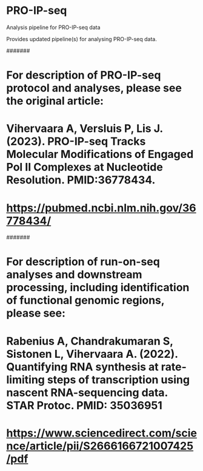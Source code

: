 # PRO-IP-seq

Analysis pipeline for PRO-IP-seq data

Provides updated pipeline(s) for analysing PRO-IP-seq data. 


#######
# For description of PRO-IP-seq protocol and analyses, please see the original article:
# Vihervaara A, Versluis P, Lis J. (2023). PRO-IP-seq Tracks Molecular Modifications of Engaged Pol II Complexes at Nucleotide Resolution. PMID:36778434.
# https://pubmed.ncbi.nlm.nih.gov/36778434/

#######
# For description of run-on-seq analyses and downstream processing, including identification of functional genomic regions, please see:
# Rabenius A, Chandrakumaran S, Sistonen L, Vihervaara A. (2022). Quantifying RNA synthesis at rate-limiting steps of transcription using nascent RNA-sequencing data. STAR Protoc. PMID: 35036951 
# https://www.sciencedirect.com/science/article/pii/S2666166721007425/pdf
